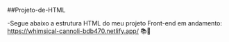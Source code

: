 ##Projeto-de-HTML

-Segue abaixo a estrutura HTML do meu projeto Front-end em andamento:
    https://whimsical-cannoli-bdb470.netlify.app/ 📚📄
